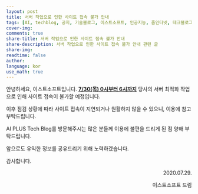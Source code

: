 ```yaml
---
layout: post
title: 서버 작업으로 인한 사이트 접속 불가 안내
tags: [AI, techblog, 공지, 기술블로그, 이스트소프트, 인공지능, 줌인터넷, 테크블로그]
cover-img:
comments: true
share-title: 서버 작업으로 인한 사이트 접속 불가 안내
share-description: 서버 작업으로 인한 사이트 접속 불가 안내 관련 글
share-img: 
readtime: false
author: 
language: kor
use_math: true
---
```


안녕하세요, 이스트소프트입니다.
<span style="text-decoration: underline;"><strong>7/30(목) 0시부터 6시까지</strong></span> 당사의 서버 최적화 작업으로 인해 사이트 접속이 불가할 예정입니다.

이후 점검 상황에 따라 사이트 접속이 지연되거나 원활하지 않을 수 있으니, 이용에 참고 부탁드립니다.

AI PLUS Tech Blog를 방문해주시는 많은 분들께 이용에 불편을 드리게 된 점 양해 부탁드립니다.

앞으로도 유익한 정보를 공유드리기 위해 노력하겠습니다.

감사합니다.

<p style="text-align: right;">2020.07.29.</p>

<p style="text-align: right;">이스트소프트 드림</p>